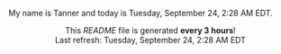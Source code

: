 My name is Tanner and today is Tuesday, September 24, 2:28 AM EDT.

<p align="center">This <i>README</i> file is generated <b>every 3 hours</b>!</br>Last refresh: Tuesday, September 24, 2:28 AM EDT<br /></p>
